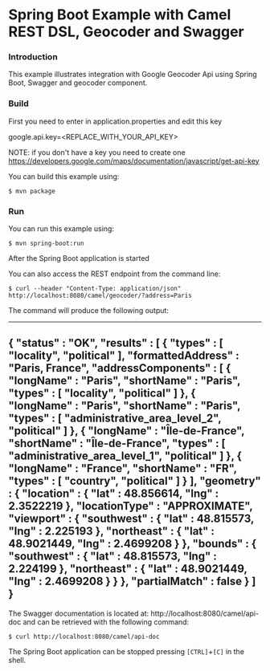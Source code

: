 # Spring Boot Example with Camel REST DSL, Geocoder and Swagger

### Introduction

This example illustrates integration with Google Geocoder Api using Spring Boot, Swagger
and geocoder component.

### Build

First you need to enter in application.properties and edit this key

google.api.key=<REPLACE_WITH_YOUR_API_KEY>

NOTE: if you don't have a key you need to create one https://developers.google.com/maps/documentation/javascript/get-api-key

You can build this example using:

    $ mvn package

### Run

You can run this example using:

    $ mvn spring-boot:run

After the Spring Boot application is started

You can also access the REST endpoint from the command line:

    $ curl --header "Content-Type: application/json" http://localhost:8080/camel/geocoder/?address=Paris


The command will produce the following output:

----
{
  "status" : "OK",
  "results" : [ {
    "types" : [ "locality", "political" ],
    "formattedAddress" : "Paris, France",
    "addressComponents" : [ {
      "longName" : "Paris",
      "shortName" : "Paris",
      "types" : [ "locality", "political" ]
    }, {
      "longName" : "Paris",
      "shortName" : "Paris",
      "types" : [ "administrative_area_level_2", "political" ]
    }, {
      "longName" : "Île-de-France",
      "shortName" : "Île-de-France",
      "types" : [ "administrative_area_level_1", "political" ]
    }, {
      "longName" : "France",
      "shortName" : "FR",
      "types" : [ "country", "political" ]
    } ],
    "geometry" : {
      "location" : {
        "lat" : 48.856614,
        "lng" : 2.3522219
      },
      "locationType" : "APPROXIMATE",
      "viewport" : {
        "southwest" : {
          "lat" : 48.815573,
          "lng" : 2.225193
        },
        "northeast" : {
          "lat" : 48.9021449,
          "lng" : 2.4699208
        }
      },
      "bounds" : {
        "southwest" : {
          "lat" : 48.815573,
          "lng" : 2.224199
        },
        "northeast" : {
          "lat" : 48.9021449,
          "lng" : 2.4699208
        }
      }
    },
    "partialMatch" : false
  } ]
}
----

The Swagger documentation is located at: http://localhost:8080/camel/api-doc and can be retrieved with the following command:

    $ curl http://localhost:8080/camel/api-doc

The Spring Boot application can be stopped pressing `[CTRL]`+`[C]` in the shell.